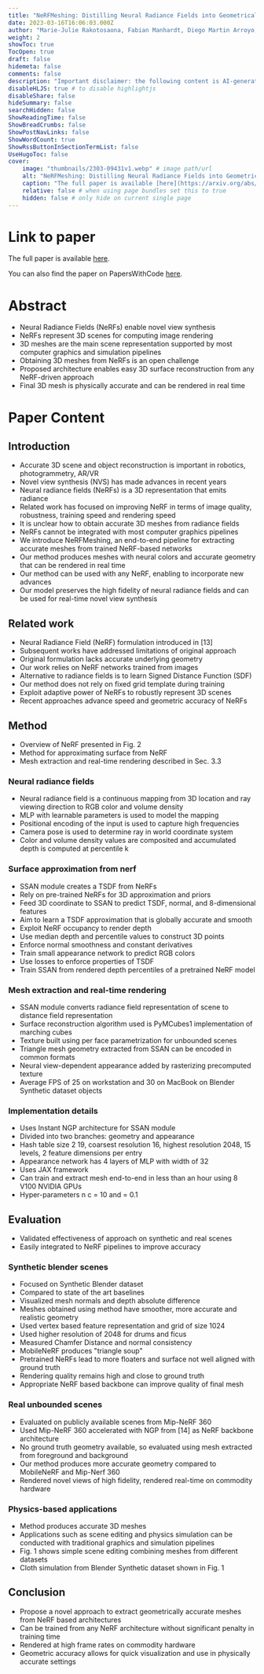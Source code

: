 ```yaml
---
title: "NeRFMeshing: Distilling Neural Radiance Fields into Geometrically-Accurate 3D Meshes"
date: 2023-03-16T16:06:03.000Z
author: "Marie-Julie Rakotosaona, Fabian Manhardt, Diego Martin Arroyo, Michael Niemeyer, Abhijit Kundu and 1 others"
weight: 2
showToc: true
TocOpen: true
draft: false
hidemeta: false
comments: false
description: "Important disclaimer: the following content is AI-generated, please make sure to fact check the presented information by reading the full paper."
disableHLJS: true # to disable highlightjs
disableShare: false
hideSummary: false
searchHidden: false
ShowReadingTime: false
ShowBreadCrumbs: false
ShowPostNavLinks: false
ShowWordCount: true
ShowRssButtonInSectionTermList: false
UseHugoToc: false
cover:
    image: "thumbnails/2303-09431v1.webp" # image path/url
    alt: "NeRFMeshing: Distilling Neural Radiance Fields into Geometrically-Accurate 3D Meshes" # alt text
    caption: "The full paper is available [here](https://arxiv.org/abs/2303.09431)." # display caption under cover
    relative: false # when using page bundles set this to true
    hidden: false # only hide on current single page
---
```


# Link to paper
The full paper is available [here](https://arxiv.org/abs/2303.09431).

You can also find the paper on PapersWithCode [here](https://paperswithcode.com/paper/nerfmeshing-distilling-neural-radiance-fields).

# Abstract
- Neural Radiance Fields (NeRFs) enable novel view synthesis
- NeRFs represent 3D scenes for computing image rendering
- 3D meshes are the main scene representation supported by most computer graphics and simulation pipelines
- Obtaining 3D meshes from NeRFs is an open challenge
- Proposed architecture enables easy 3D surface reconstruction from any NeRF-driven approach
- Final 3D mesh is physically accurate and can be rendered in real time

# Paper Content

## Introduction
- Accurate 3D scene and object reconstruction is important in robotics, photogrammetry, AR/VR
- Novel view synthesis (NVS) has made advances in recent years
- Neural radiance fields (NeRFs) is a 3D representation that emits radiance
- Related work has focused on improving NeRF in terms of image quality, robustness, training speed and rendering speed
- It is unclear how to obtain accurate 3D meshes from radiance fields
- NeRFs cannot be integrated with most computer graphics pipelines
- We introduce NeRFMeshing, an end-to-end pipeline for extracting accurate meshes from trained NeRF-based networks
- Our method produces meshes with neural colors and accurate geometry that can be rendered in real time
- Our method can be used with any NeRF, enabling to incorporate new advances
- Our model preserves the high fidelity of neural radiance fields and can be used for real-time novel view synthesis

## Related work
- Neural Radiance Field (NeRF) formulation introduced in [13]
- Subsequent works have addressed limitations of original approach
- Original formulation lacks accurate underlying geometry
- Our work relies on NeRF networks trained from images
- Alternative to radiance fields is to learn Signed Distance Function (SDF)
- Our method does not rely on fixed grid template during training
- Exploit adaptive power of NeRFs to robustly represent 3D scenes
- Recent approaches advance speed and geometric accuracy of NeRFs

## Method
- Overview of NeRF presented in Fig. 2
- Method for approximating surface from NeRF
- Mesh extraction and real-time rendering described in Sec. 3.3

### Neural radiance fields
- Neural radiance field is a continuous mapping from 3D location and ray viewing direction to RGB color and volume density
- MLP with learnable parameters is used to model the mapping
- Positional encoding of the input is used to capture high frequencies
- Camera pose is used to determine ray in world coordinate system
- Color and volume density values are composited and accumulated depth is computed at percentile k

### Surface approximation from nerf
- SSAN module creates a TSDF from NeRFs
- Rely on pre-trained NeRFs for 3D approximation and priors
- Feed 3D coordinate to SSAN to predict TSDF, normal, and 8-dimensional features
- Aim to learn a TSDF approximation that is globally accurate and smooth
- Exploit NeRF occupancy to render depth
- Use median depth and percentile values to construct 3D points
- Enforce normal smoothness and constant derivatives
- Train small appearance network to predict RGB colors
- Use losses to enforce properties of TSDF
- Train SSAN from rendered depth percentiles of a pretrained NeRF model

### Mesh extraction and real-time rendering
- SSAN module converts radiance field representation of scene to distance field representation
- Surface reconstruction algorithm used is PyMCubes1 implementation of marching cubes
- Texture built using per face parametrization for unbounded scenes
- Triangle mesh geometry extracted from SSAN can be encoded in common formats
- Neural view-dependent appearance added by rasterizing precomputed texture
- Average FPS of 25 on workstation and 30 on MacBook on Blender Synthetic dataset objects

### Implementation details
- Uses Instant NGP architecture for SSAN module
- Divided into two branches: geometry and appearance
- Hash table size 2 19, coarsest resolution 16, highest resolution 2048, 15 levels, 2 feature dimensions per entry
- Appearance network has 4 layers of MLP with width of 32
- Uses JAX framework
- Can train and extract mesh end-to-end in less than an hour using 8 V100 NVIDIA GPUs
- Hyper-parameters n c = 10 and = 0.1

## Evaluation
- Validated effectiveness of approach on synthetic and real scenes
- Easily integrated to NeRF pipelines to improve accuracy

### Synthetic blender scenes
- Focused on Synthetic Blender dataset
- Compared to state of the art baselines
- Visualized mesh normals and depth absolute difference
- Meshes obtained using method have smoother, more accurate and realistic geometry
- Used vertex based feature representation and grid of size 1024
- Used higher resolution of 2048 for drums and ficus
- Measured Chamfer Distance and normal consistency
- MobileNeRF produces "triangle soup"
- Pretrained NeRFs lead to more floaters and surface not well aligned with ground truth
- Rendering quality remains high and close to ground truth
- Appropriate NeRF based backbone can improve quality of final mesh

### Real unbounded scenes
- Evaluated on publicly available scenes from Mip-NeRF 360
- Used Mip-NeRF 360 accelerated with NGP from [14] as NeRF backbone architecture
- No ground truth geometry available, so evaluated using mesh extracted from foreground and background
- Our method produces more accurate geometry compared to MobileNeRF and Mip-Nerf 360
- Rendered novel views of high fidelity, rendered real-time on commodity hardware

### Physics-based applications
- Method produces accurate 3D meshes
- Applications such as scene editing and physics simulation can be conducted with traditional graphics and simulation pipelines
- Fig. 1 shows simple scene editing combining meshes from different datasets
- Cloth simulation from Blender Synthetic dataset shown in Fig. 1

## Conclusion
- Propose a novel approach to extract geometrically accurate meshes from NeRF based architectures
- Can be trained from any NeRF architecture without significant penalty in training time
- Rendered at high frame rates on commodity hardware
- Geometric accuracy allows for quick visualization and use in physically accurate settings
